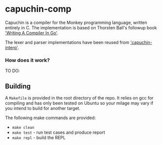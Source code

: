 # capuchin-comp

Capuchin is a compiler for the Monkey programming language, written entirely in C. The implementation is based on Thorsten Ball's followup book ['Writing A Compiler In Go'](https://compilerbook.com/).

The lexer and parser implementations have been reused from ['capuchin-interp'](https://github.com/ConstantinNicula/capuchin-interp).

### How does  it work?
TO DO: 

## Building
A `Makefile` is provided in the root directory of the repo. It relies on gcc for compiling and has only been tested on Ubuntu so your milage may vary if you intend to build for another target. 

The following make commands are provided: 
- `make clean` 
- `make test` - run test cases and produce report 
- `make repl` - build the REPL
